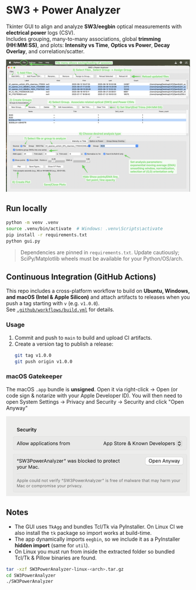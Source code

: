 # SW3 + Power Analyzer

Tkinter GUI to align and analyze **SW3/eegbin** optical measurements with **electrical power** logs (CSV).  
Includes grouping, many-to-many associations, global **trimming (HH:MM:SS)**, and plots: **Intensity vs Time**, **Optics vs Power**, **Decay Overlay**, and correlation/scatter.

![Quick Start Guide - How To](https://github.com/OSLUV/Sweep-Analyzer/blob/main/HowTo.png)

## Run locally

```bash
python -m venv .venv
source .venv/bin/activate  # Windows: .venv\Scripts\activate
pip install -r requirements.txt
python gui.py
```

> Dependencies are pinned in `requirements.txt`. Update cautiously; SciPy/Matplotlib wheels must be available for your Python/OS/arch.  

## Continuous Integration (GitHub Actions)

This repo includes a cross-platform workflow to build on **Ubuntu, Windows, and macOS (Intel & Apple Silicon)** and attach artifacts to releases when you push a tag starting with `v` (e.g. `v1.0.0`).  
See [`.github/workflows/build.yml`](.github/workflows/build.yml) for details.

### Usage
1. Commit and push to `main` to build and upload CI artifacts.
2. Create a version tag to publish a release:
   ```bash
   git tag v1.0.0
   git push origin v1.0.0
   ```

### macOS Gatekeeper

The macOS `.app` bundle is **unsigned**. Open it via right-click → Open (or code sign & notarize with your Apple Developer ID). You will then need to open System Settings → Privacy and Security → Security and click "Open Anyway"

![MacOS Security Check](https://github.com/OSLUV/Sweep-Analyzer/blob/main/mac_security.png)


## Notes

- The GUI uses `TkAgg` and bundles Tcl/Tk via PyInstaller. On Linux CI we also install the `tk` package so import works at build-time.
- The app dynamically imports `eegbin`, so we include it as a PyInstaller **hidden import** (same for `util`).
- On Linux you must run from inside the extracted folder so bundled Tcl/Tk & Pillow binaries are found.
```bash
tar -xzf SW3PowerAnalyzer-linux-<arch>.tar.gz
cd SW3PowerAnalyzer
./SW3PowerAnalyzer
```



